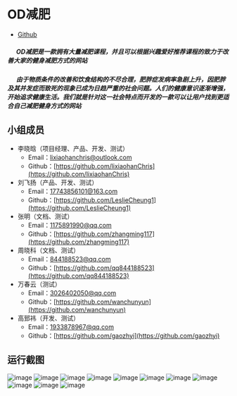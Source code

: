 # OD减肥
- [Github](https://github.com/lixiaohanChris/ODJavaProject)
##### &nbsp;&nbsp;&nbsp;&nbsp;&nbsp;&nbsp;OD减肥是一款拥有大量减肥课程，并且可以根据兴趣爱好推荐课程的致力于改善大家的健身减肥方式的网站
##### &nbsp;&nbsp;&nbsp;&nbsp;&nbsp;&nbsp;由于物质条件的改善和饮食结构的不尽合理，肥胖症发病率急剧上升，因肥胖及其并发症而致死的现象已成为日趋严重的社会问题。人们的健康意识逐渐增强，开始追求健康生活。我们就是针对这一社会特点而开发的一款可以让用户找到更适合自己减肥健身方式的网站
## 小组成员
* 李晓晗（项目经理、产品、开发、测试）   
  * Email：[lixiaohanchris@outlook.com](lixiaohanchris@outlook.com)
  * Github：[https://github.com/lixiaohanChris](https://github.com/lixiaohanChris)
* 刘飞扬（产品、开发、测试）   
  * Email：[17743856101@163.com](17743856101@163.com)
  * Github：[https://github.com/LeslieCheung1](https://github.com/LeslieCheung1)
* 张明（文档、测试）  
  * Email：[1175891990@qq.com](1175891990@qq.com)
  * Github：[https://github.com/zhangming117](https://github.com/zhangming117)
* 周晓科（文档、测试）  
  * Email：[844188523@qq.com](844188523@qq.com)
  * Github：[https://github.com/qq844188523](https://github.com/qq844188523)
* 万春云（测试）  
  * Email：[3026402050@qq.com](3026402050@qq.com)
  * Github：[https://github.com/wanchunyun](https://github.com/wanchunyun)
* 高郅祎（开发、测试）  
  * Email：[1933878967@qq.com](1933878967@qq.com)
  * Github：[https://github.com/gaozhyi](https://github.com/gaozhyi)
## 运行截图
![image](https://github.com/lixiaohanChris/ODJavaProject/blob/master/ODproject/WebContent/images/%E8%BF%90%E8%A1%8C%E6%88%AA%E5%9B%BE/%E9%A6%96%E9%A1%B5.jpg?raw=true)
![image](https://github.com/lixiaohanChris/ODJavaProject/blob/master/ODproject/WebContent/images/%E8%BF%90%E8%A1%8C%E6%88%AA%E5%9B%BE/%E7%99%BB%E5%BD%95.jpg?raw=true)
![image](https://github.com/lixiaohanChris/ODJavaProject/blob/master/ODproject/WebContent/images/%E8%BF%90%E8%A1%8C%E6%88%AA%E5%9B%BE/%E6%B3%A8%E5%86%8C.jpg?raw=true)
![image](https://github.com/lixiaohanChris/ODJavaProject/blob/master/ODproject/WebContent/images/%E8%BF%90%E8%A1%8C%E6%88%AA%E5%9B%BE/%E5%AE%8C%E5%96%84%E4%B8%AA%E4%BA%BA%E4%BF%A1%E6%81%AF.jpg?raw=true)
![image](https://github.com/lixiaohanChris/ODJavaProject/blob/master/ODproject/WebContent/images/%E8%BF%90%E8%A1%8C%E6%88%AA%E5%9B%BE/%E8%AF%BE%E7%A8%8B%E5%88%86%E7%B1%BB.jpg?raw=true)
![image](https://github.com/lixiaohanChris/ODJavaProject/blob/master/ODproject/WebContent/images/%E8%BF%90%E8%A1%8C%E6%88%AA%E5%9B%BE/%E8%AF%BE%E7%A8%8B.jpg?raw=true)
![image](https://github.com/lixiaohanChris/ODJavaProject/blob/master/ODproject/WebContent/images/%E8%BF%90%E8%A1%8C%E6%88%AA%E5%9B%BE/%E8%AF%BE%E7%A8%8B%E5%86%85%E5%AE%B9.jpg?raw=true)
![image](https://github.com/lixiaohanChris/ODJavaProject/blob/master/ODproject/WebContent/images/%E8%BF%90%E8%A1%8C%E6%88%AA%E5%9B%BE/%E6%88%91%E7%9A%84%E8%AF%BE%E7%A8%8B.jpg?raw=true)
![image](https://github.com/lixiaohanChris/ODJavaProject/blob/master/ODproject/WebContent/images/%E8%BF%90%E8%A1%8C%E6%88%AA%E5%9B%BE/%E7%8C%9C%E4%BD%A0%E5%96%9C%E6%AC%A2.jpg?raw=true)
![image](https://github.com/lixiaohanChris/ODJavaProject/blob/master/ODproject/WebContent/images/%E8%BF%90%E8%A1%8C%E6%88%AA%E5%9B%BE/%E4%BF%A1%E6%81%AF%E5%8F%8D%E9%A6%88.jpg?raw=true)
![image](https://github.com/lixiaohanChris/ODJavaProject/blob/master/ODproject/WebContent/images/%E8%BF%90%E8%A1%8C%E6%88%AA%E5%9B%BE/%E5%90%8E%E5%8F%B0%E7%AE%A1%E7%90%86.jpg?raw=true)
